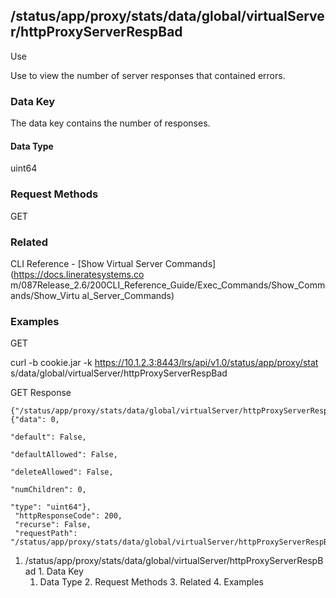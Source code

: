 ## /status/app/proxy/stats/data/global/virtualServer/httpProxyServerRespBad

Use

Use to view the number of server responses that contained errors.

### Data Key

The data key contains the number of responses.

#### Data Type

uint64

### Request Methods

GET

### Related

CLI Reference - [Show Virtual Server Commands](https://docs.lineratesystems.co
m/087Release_2.6/200CLI_Reference_Guide/Exec_Commands/Show_Commands/Show_Virtu
al_Server_Commands)

### Examples

GET

curl -b cookie.jar -k https://10.1.2.3:8443/lrs/api/v1.0/status/app/proxy/stat
s/data/global/virtualServer/httpProxyServerRespBad

GET Response

    
    
    {"/status/app/proxy/stats/data/global/virtualServer/httpProxyServerRespBad": {"data": 0,
                                                                                "default": False,
                                                                                "defaultAllowed": False,
                                                                                "deleteAllowed": False,
                                                                                "numChildren": 0,
                                                                                "type": "uint64"},
     "httpResponseCode": 200,
     "recurse": False,
     "requestPath": "/status/app/proxy/stats/data/global/virtualServer/httpProxyServerRespBad"}
    

  1. /status/app/proxy/stats/data/global/virtualServer/httpProxyServerRespBad
    1. Data Key
      1. Data Type
    2. Request Methods
    3. Related
    4. Examples

